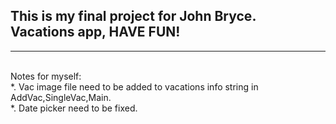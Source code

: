 <h2>This is my final project for John Bryce. <br/>
Vacations app, HAVE FUN!</h2>

<hr/><br/>
Notes for myself: <br/>
*.  Vac image file need to be added to vacations info string in AddVac,SingleVac,Main.<br/>
*.  Date picker need to be fixed.
